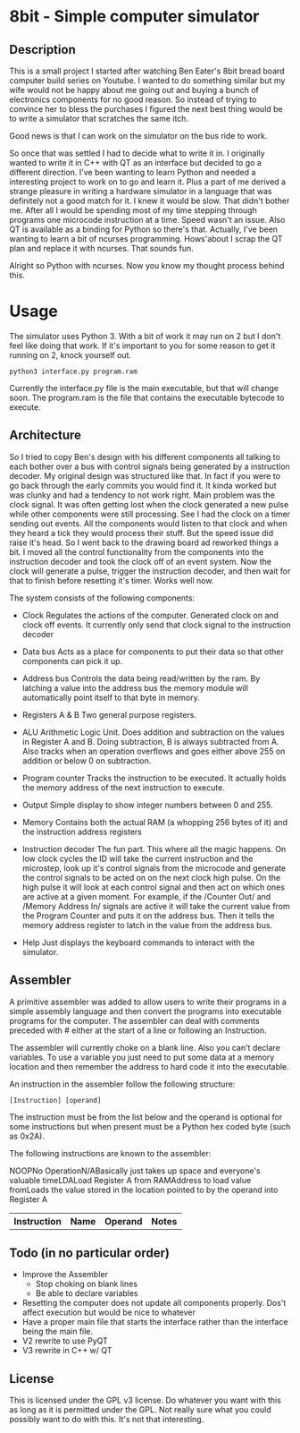 # 8bit - Simple computer simulator

## Description

This is a small project I started after watching Ben Eater's 8bit bread board computer build series on Youtube. I wanted to do something similar but my wife would not be happy about me going out and buying a bunch of electronics components for no good reason. So instead of trying to convince her to bless the purchases I figured the next best thing would be to write a simulator that scratches the same itch.

Good news is that I can work on the simulator on the bus ride to work.

So once that was settled I had to decide what to write it in. I originally wanted to write it in C++ with QT as an interface but decided to go a different direction. I've been wanting to learn Python and needed a interesting project to work on to go and learn it. Plus a part of me derived a strange pleasure in writing a hardware simulator in a language that was definitely not a good match for it. I knew it would be slow. That didn't bother me. After all I would be spending most of my time stepping through programs one microcode instruction at a time. Speed wasn't an issue. Also QT is available as a binding for Python so there's that. Actually, I've been wanting to learn a bit of ncurses programming. Hows'about I scrap the QT plan and replace it with ncurses. That sounds fun.

Alright so Python with ncurses. Now you know my thought process behind this.

# Usage

The simulator uses Python 3. With a bit of work it may run on 2 but I don't feel like doing that work. If it's important to you for some reason to get it running on 2, knock yourself out.

`python3 interface.py program.ram`

Currently the interface.py file is the main executable, but that will change soon. The program.ram is the file that contains the executable bytecode to execute.


## Architecture

So I tried to copy Ben's design with his different components all talking to each bother over a bus with control signals being generated by a instruction decoder. My original design was structured like that. In fact if you were to go back through the early commits you would find it. It kinda worked but was clunky and had a tendency to not work right. Main problem was the clock signal. It was often getting lost when the clock generated a new pulse while other components were still processing. See I had the clock on a timer sending out events. All the components would listen to that clock and when they heard a tick they would process their stuff. But the speed issue did raise it's head. So I went back to the drawing board ad reworked things a bit. I moved all the control functionality from the components into the instruction decoder and took the clock off of an event system. Now the clock will generate a pulse, trigger the instruction decoder, and then wait for that to finish before resetting it's timer. Works well now.

The system consists of the following components:

* Clock
    Regulates the actions of the computer. Generated clock on and clock off events. It currently only send that clock signal to the instruction decoder

* Data bus
    Acts as a place for components to put their data so that other components can pick it up.

* Address bus
    Controls the data being read/written by the ram. By latching a value into the address bus the memory module will automatically point itself to that byte in memory.

* Registers A & B
    Two general purpose registers.

* ALU
    Arithmetic Logic Unit. Does addition and subtraction on the values in Register A and B. Doing subtraction, B is always subtracted from A. Also tracks when an operation overflows and goes either above 255 on addition or below 0 on subtraction.

* Program counter
    Tracks the instruction to be executed. It actually holds the memory address of the next instruction to execute.

* Output
    Simple display to show integer numbers between 0 and 255.

* Memory
    Contains both the actual RAM (a whopping 256 bytes of it) and the instruction address registers

* Instruction decoder
    The fun part. This where all the magic happens. On low clock cycles the ID will take the current instruction and the microstep, look up it's control signals from the microcode and generate the control signals to be acted on on the next clock high pulse. On the high pulse it will look at each control signal and then act on which ones are active at a given moment. For example, if the /Counter Out/ and /Memory Address In/ signals are active it will take the current value from the Program Counter and puts it on the address bus. Then it tells the memory address register to latch in the value from the address bus.

* Help
    Just displays the keyboard commands to interact with the simulator.

## Assembler

A primitive assembler was added to allow users to write their programs in a simple assembly language and then convert the programs into executable programs for the computer. The assembler can deal with comments preceded with # either at the start of a line or following an Instruction.

The assembler will currently choke on a blank line. Also you can't declare variables. To use a variable you just need to put some data at a memory location and then remember the address to hard code it into the executable.

An instruction in the assembler follow the following structure:

`[Instruction] [operand]`

The instruction must be from the list below and the operand is optional for some instructions but when present must be a Python hex coded byte (such as 0x2A).

The following instructions are known to the assembler:

<table>
  <thead>
    <tr>
      <th>Instruction</th>
      <th>Name</th>
      <th>Operand</th>
      <th>Notes</th>
    </tr>
  </thead>
  <tbody>
    <tr>
      <tr>NOOP</tr>
      <tr>No Operation</tr>
      <tr>N/A</tr>
      <tr>Basically just takes up space and everyone's valuable time</tr>
    </tr>
    <tr>
      <tr>LDA</tr>
      <tr>Load Register A from RAM</tr>
      <tr>Address to load value from</tr>
      <tr>Loads the value stored in the location pointed to by the operand into Register A</tr>
    </tr>
  </tbody>
</table>



## Todo (in no particular order)

* Improve the Assembler
    * Stop choking on blank lines
    * Be able to declare variables
* Resetting the computer does not update all components properly. Dos't affect execution but would be nice to whatever
* Have a proper main file that starts the interface rather than the interface being the main file.
* V2 rewrite to use PyQT
* V3 rewrite in C++ w/ QT

## License

This is licensed under the GPL v3 license. Do whatever you want with this as long as it is permitted under the GPL. Not really sure what you could possibly want to do with this. It's not that interesting.
